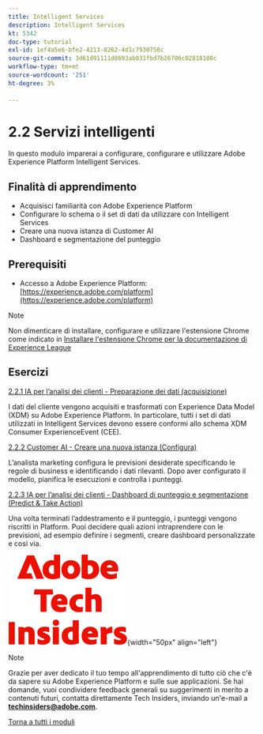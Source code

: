 ```yaml
---
title: Intelligent Services
description: Intelligent Services
kt: 5342
doc-type: tutorial
exl-id: 1ef4a5e6-bfe2-4213-8262-4d1c7930758c
source-git-commit: 3d61d91111d8693ab031fbd7b26706c02818108c
workflow-type: tm+mt
source-wordcount: '251'
ht-degree: 3%

---
```


# 2.2 Servizi intelligenti

In questo modulo imparerai a configurare, configurare e utilizzare Adobe Experience Platform Intelligent Services.

## Finalità di apprendimento

- Acquisisci familiarità con Adobe Experience Platform
- Configurare lo schema o il set di dati da utilizzare con Intelligent Services
- Creare una nuova istanza di Customer AI
- Dashboard e segmentazione del punteggio

## Prerequisiti

- Accesso a Adobe Experience Platform: [https://experience.adobe.com/platform](https://experience.adobe.com/platform)

>[!NOTE]
>
>Non dimenticare di installare, configurare e utilizzare l&#39;estensione Chrome come indicato in [Installare l&#39;estensione Chrome per la documentazione di Experience League](../../../getting-started/gettingstarted/ex1.md)

## Esercizi

[2.2.1 IA per l’analisi dei clienti - Preparazione dei dati (acquisizione)](./ex1.md)

I dati del cliente vengono acquisiti e trasformati con Experience Data Model (XDM) su Adobe Experience Platform. In particolare, tutti i set di dati utilizzati in Intelligent Services devono essere conformi allo schema XDM Consumer ExperienceEvent (CEE).

[2.2.2 Customer AI - Creare una nuova istanza (Configura)](./ex2.md)

L’analista marketing configura le previsioni desiderate specificando le regole di business e identificando i dati rilevanti. Dopo aver configurato il modello, pianifica le esecuzioni e controlla i punteggi.

[2.2.3 IA per l’analisi dei clienti - Dashboard di punteggio e segmentazione (Predict &amp; Take Action)](./ex3.md)

Una volta terminati l’addestramento e il punteggio, i punteggi vengono riscritti in Platform. Puoi decidere quali azioni intraprendere con le previsioni, ad esempio definire i segmenti, creare dashboard personalizzate e così via.

![Informazioni tecniche](./../../../../assets/images/techinsiders.png){width="50px" align="left"}

>[!NOTE]
>
>Grazie per aver dedicato il tuo tempo all&#39;apprendimento di tutto ciò che c&#39;è da sapere su Adobe Experience Platform e sulle sue applicazioni. Se hai domande, vuoi condividere feedback generali su suggerimenti in merito a contenuti futuri, contatta direttamente Tech Insiders, inviando un&#39;e-mail a **techinsiders@adobe.com**.

[Torna a tutti i moduli](./../../../../overview.md)
